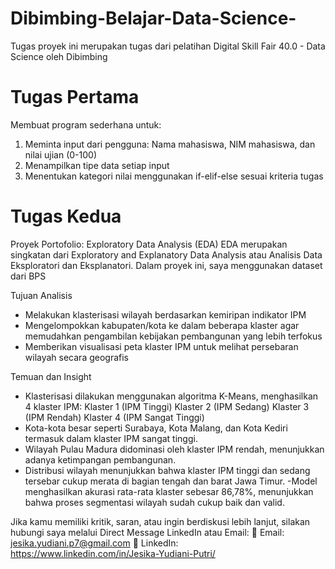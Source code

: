 # Dibimbing-Belajar-Data-Science-
Tugas proyek ini merupakan tugas dari pelatihan Digital Skill Fair 40.0 - Data Science oleh Dibimbing


# Tugas Pertama 
Membuat program sederhana untuk:
1. Meminta input dari pengguna: Nama mahasiswa, NIM mahasiswa, dan nilai ujian (0-100)
2. Menampilkan tipe data setiap input
3. Menentukan kategori nilai menggunakan if-elif-else sesuai kriteria tugas


# Tugas Kedua
Proyek Portofolio: Exploratory Data Analysis (EDA)
EDA merupakan singkatan dari Exploratory and Explanatory Data Analysis atau Analisis Data Eksploratori dan Eksplanatori.
Dalam proyek ini, saya menggunakan dataset dari BPS

Tujuan Analisis
- Melakukan klasterisasi wilayah berdasarkan kemiripan indikator IPM
- Mengelompokkan kabupaten/kota ke dalam beberapa klaster agar memudahkan pengambilan kebijakan pembangunan yang lebih terfokus
- Memberikan visualisasi peta klaster IPM untuk melihat persebaran wilayah secara geografis

Temuan dan Insight
- Klasterisasi dilakukan menggunakan algoritma K-Means, menghasilkan 4 klaster IPM:
Klaster 1 (IPM Tinggi)
Klaster 2 (IPM Sedang)
Klaster 3 (IPM Rendah)
Klaster 4 (IPM Sangat Tinggi)
- Kota-kota besar seperti Surabaya, Kota Malang, dan Kota Kediri termasuk dalam klaster IPM sangat tinggi.
- Wilayah Pulau Madura didominasi oleh klaster IPM rendah, menunjukkan adanya ketimpangan pembangunan.
- Distribusi wilayah menunjukkan bahwa klaster IPM tinggi dan sedang tersebar cukup merata di bagian tengah dan barat Jawa Timur.
-Model menghasilkan akurasi rata-rata klaster sebesar 86,78%, menunjukkan bahwa proses segmentasi wilayah sudah cukup baik dan valid.

Jika kamu memiliki kritik, saran, atau ingin berdiskusi lebih lanjut, silakan hubungi saya melalui Direct Message LinkedIn atau Email:
📩 Email: jesika.yudiani.p7@gmail.com
🔗 LinkedIn: https://www.linkedin.com/in/Jesika-Yudiani-Putri/
